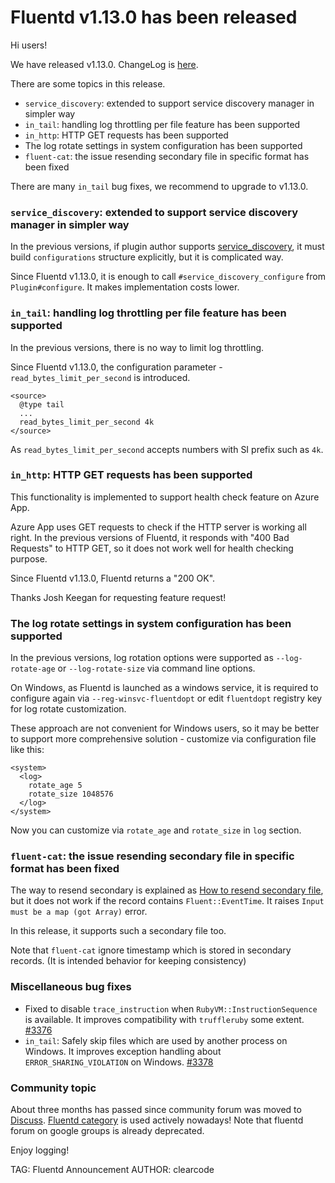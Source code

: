 # Fluentd v1.13.0 has been released

Hi users!

We have released v1.13.0. ChangeLog is [here](https://github.com/fluent/fluentd/blob/master/CHANGELOG.md#release-v1130---20210529).

There are some topics in this release.

* `service_discovery`: extended to support service discovery manager in simpler way
* `in_tail`: handling log throttling per file feature has been supported
* `in_http`: HTTP GET requests has been supported
* The log rotate settings in system configuration has been supported
* `fluent-cat`: the issue resending secondary file in specific format has been fixed

There are many `in_tail` bug fixes, we recommend to upgrade to v1.13.0.

### `service_discovery`: extended to support service discovery manager in simpler way

In the previous versions, if plugin author supports
[service_discovery](https://docs.fluentd.org/plugin-helper-overview/api-plugin-helper-service_discovery),
it must build `configurations` structure explicitly, but it is complicated way.

Since Fluentd v1.13.0, it is enough to call `#service_discovery_configure` from `Plugin#configure`.
It makes implementation costs lower.

### `in_tail`: handling log throttling per file feature has been supported

In the previous versions, there is no way to limit log throttling.

Since Fluentd v1.13.0, the configuration parameter - `read_bytes_limit_per_second` is introduced.

```
<source>
  @type tail
  ...
  read_bytes_limit_per_second 4k
</source>
```

As `read_bytes_limit_per_second` accepts numbers with SI prefix such as `4k`.

### `in_http`: HTTP GET requests has been supported

This functionality is implemented to support health check feature on Azure App.

Azure App uses GET requests to check if the HTTP server is working all right.
In the previous versions of Fluentd, it responds with "400 Bad Requests" to HTTP GET,
so it does not work well for health checking purpose.

Since Fluentd v1.13.0, Fluentd returns a "200 OK".

Thanks Josh Keegan for requesting feature request!

### The log rotate settings in system configuration has been supported

In the previous versions, log rotation options were supported as
`--log-rotate-age` or `--log-rotate-size` via command line options.
    
On Windows, as Fluentd is launched as a windows service,
it is required to configure again via `--reg-winsvc-fluentdopt` or edit
`fluentdopt` registry key for log rotate customization.
    
These approach are not convenient for Windows users, so it may be better
to support more comprehensive solution - customize via configuration
file like this:
    
```
<system>
  <log>
    rotate_age 5
    rotate_size 1048576
  </log>
</system>
```

Now you can customize via `rotate_age` and `rotate_size` in `log` section.

### `fluent-cat`: the issue resending secondary file in specific format has been fixed

The way to resend secondary is explained as [How to resend secondary file](https://docs.fluentd.org/output/secondary_file#how-to-resend-secondary-file),
but it does not work if the record contains `Fluent::EventTime`. It raises `Input must be a map (got Array)` error.

In this release, it supports such a secondary file too.

Note that `fluent-cat` ignore timestamp which is stored in secondary records.
(It is intended behavior for keeping consistency)

### Miscellaneous bug fixes

* Fixed to disable `trace_instruction` when `RubyVM::InstructionSequence` is available. It improves compatibility with `truffleruby` some extent. [#3376](https://github.com/fluent/fluentd/pull/3376)
* `in_tail`: Safely skip files which are used by another process on Windows. It improves exception handling about `ERROR_SHARING_VIOLATION` on Windows. [#3378](https://github.com/fluent/fluentd/pull/3378)

### Community topic

About three months has passed since community forum was moved to [Discuss](https://discuss.fluentd.org/).
[Fluentd category](https://discuss.fluentd.org/c/fluentd-help/5) is used actively nowadays!
Note that fluentd forum on google groups is already deprecated.

Enjoy logging!

TAG: Fluentd Announcement
AUTHOR: clearcode
